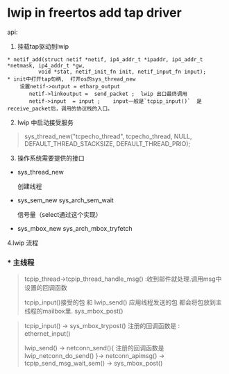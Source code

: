 # lwip in freertos add tap driver
api:

1. 挂载tap驱动到lwip

````
* netif_add(struct netif *netif, ip4_addr_t *ipaddr, ip4_addr_t *netmask, ip4_addr_t *gw,
          void *stat, netif_init_fn init, netif_input_fn input);
* init中打开tap句柄,  打开os的sys_thread_new 
    设置netif->output = etharp_output
       netif->linkoutput =  send_packet ;  lwip 出口最终调用 
       netif->input  = input ;    input一般是`tcpip_input()`  是receive_packet后，调用的协议栈的入口。
````

2. lwip 中启动接受服务

> sys_thread_new("tcpecho_thread", tcpecho_thread, NULL, DEFAULT_THREAD_STACKSIZE, DEFAULT_THREAD_PRIO);

3. 操作系统需要提供的接口

* sys_thread_new

  创建线程
* sys_sem_new  sys_arch_sem_wait

  信号量（select通过这个实现）
* sys_mbox_new  sys_arch_mbox_tryfetch


4.lwip 流程
 
### * 主线程
>   tcpip_thread->tcpip_thread_handle_msg() :收到邮件就处理.调用msg中设置的回调函数
>   
>   tcpip_input()接受的包  和   lwip_send() 应用线程发送的包  都会将包放到主线程的mailbox里. sys_mbox_post()

>   tcpip_input() -> sys_mbox_trypost() 注册的回调函数是 : ethernet_input()
>   
>   lwip_send() ->  netconn_send(){ 注册的回调函数是 lwip_netconn_do_send()  }-> netconn_apimsg() -> tcpip_send_msg_wait_sem() -> sys_mbox_post()


  

